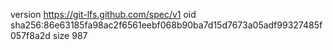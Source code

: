 version https://git-lfs.github.com/spec/v1
oid sha256:86e63185fa98ac2f6561eebf068b90ba7d15d7673a05adf99327485f057f8a2d
size 987

